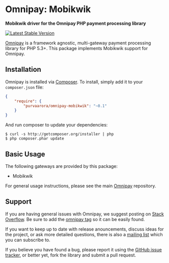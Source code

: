 # Omnipay: Mobikwik

**Mobikwik driver for the Omnipay PHP payment processing library**

[![Latest Stable Version](https://poser.pugx.org/purvaarora/omnipay-mobikwik/version.png)](https://packagist.org/packages/purvaarora/omnipay-mobikwik)


[Omnipay](https://github.com/thephpleague/omnipay) is a framework agnostic, multi-gateway payment
processing library for PHP 5.3+. This package implements Mobikwik support for Omnipay.

## Installation

Omnipay is installed via [Composer](http://getcomposer.org/). To install, simply add it
to your `composer.json` file:

```json
{
    "require": {
        "purvaarora/omnipay-mobikwik": "~0.1"
    }
}
```

And run composer to update your dependencies:

    $ curl -s http://getcomposer.org/installer | php
    $ php composer.phar update

## Basic Usage

The following gateways are provided by this package:

* Mobikwik

For general usage instructions, please see the main [Omnipay](https://github.com/thephpleague/omnipay)
repository.

## Support

If you are having general issues with Omnipay, we suggest posting on
[Stack Overflow](http://stackoverflow.com/). Be sure to add the
[omnipay tag](http://stackoverflow.com/questions/tagged/omnipay) so it can be easily found.

If you want to keep up to date with release anouncements, discuss ideas for the project,
or ask more detailed questions, there is also a [mailing list](https://groups.google.com/forum/#!forum/omnipay) which
you can subscribe to.

If you believe you have found a bug, please report it using the [GitHub issue tracker](https://github.com/purvaarora/omnipay-mobikwik/issues),
or better yet, fork the library and submit a pull request.
